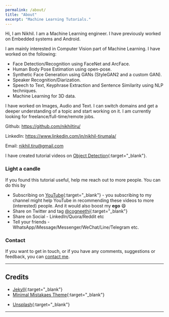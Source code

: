 ```yaml
---
permalink: /about/
title: "About"
excerpt: "Machine Learning Tutorials."
---
```


Hi, I am Nikhil. I am a Machine Learning engineer. I have previously worked on Embedded systems and Android.

I am mainly interested in Computer Vision part of Machine Learning.
I have worked on the following:
* Face Detection/Recognition using FaceNet and ArcFace.
* Human Body Pose Estimation using open-pose.
* Synthetic Face Generation using GANs (StyleGAN2 and a custom GAN).
* Speaker Recognition/Diarization.
* Speech to Text, Keyphrase Extraction and Sentence Similarity using NLP techniques.
* Machine Learning for 3D data.

I have worked on Images, Audio and Text. I can switch domains and get a deeper understanding of a topic and start working on it.
I am currently looking for freelance/full-time/remote jobs.

Github: https://github.com/nikhiltiru/

LinkedIn: https://www.linkedin.com/in/nikhil-tirumala/

Email: nikhil.tiru@gmail.com


I have created tutorial videos on [Object Detection](https://www.youtube.com/playlist?list=PL1GQaVhO4f_jLxOokW7CS5kY_J1t1T17S){:target="_blank"}.

### Light a candle
If you found this tutorial useful, help me reach out to more people. You can do this by
* Subscribing on [YouTube](https://www.youtube.com/channel/UCsjmdVJ0gQ8B4KZryJ6Legg){:target="_blank"} - you subscribing to my channel might help YouTube in recommending these videos to more (interested) people. And it would also boost my **ego** :smile:
* Share on Twitter and tag [@cogneethi](https://twitter.com/cogneethi){:target="_blank"}
* Share on Social - LinkedIn/Quora/Reddit etc
* Tell your friends - WhatsApp/iMessage/Messenger/WeChat/Line/Telegram etc.

### Contact
If you want to get in touch, or if you have any comments, suggestions or feedback, you can [contact me](/contact).

---

## Credits

- [Jekyll](https://jekyllrb.com/){:target="_blank"}
- [Minimal Mistakaes Theme](https://github.com/mmistakes/minimal-mistakes){:target="_blank"}
<!-- - [Photo by Paweł Czerwiński on Unsplash](https://unsplash.com/photos/Z3g8miECz9s) -->
- [Unsplash](https://unsplash.com/){:target="_blank"}

---
